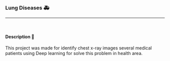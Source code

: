 ### Lung Diseases 🚑
<hr>
<br>



#### Description 📃

This project was made for identify chest x-ray images several medical patients using Deep learning for solve this problem in health area.

